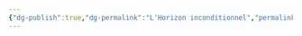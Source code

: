 ```yaml
---
{"dg-publish":true,"dg-permalink":"L'Horizon inconditionnel","permalink":"/L'Horizon inconditionnel/","dgHomeLink":false,"dgPassFrontmatter":false}
---
```


